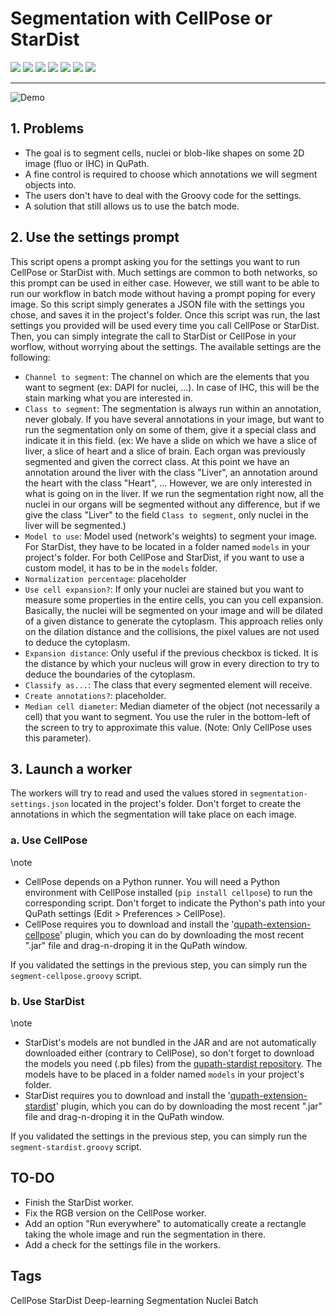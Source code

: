 # Segmentation with CellPose or StarDist

<div id="shields">
    <img class="modality fluo" src="https://img.shields.io/badge/modality-FLUO-fc8803">
    <img class="modality ihc" src="https://img.shields.io/badge/modality-IHC-fc8803">
    <a href="https://github.com/MontpellierRessourcesImagerie/qupath_scripts/tree/main/deep-learning"><img class="scripts" src="https://img.shields.io/badge/code-Groovy-6495ED?logo=github"></a>
    <img class="version" src="https://img.shields.io/badge/qupath_version-0.5.1-ffee00">
    <a style="vertical-align: top;" href="https://github.com/MontpellierRessourcesImagerie/qupath_scripts/issues"><img src='https://img.shields.io/github/issues/MontpellierRessourcesImagerie/qupath_scripts'></a>
    <img class="project" src="https://img.shields.io/badge/project-%232008-cd1818?logo=redmine">
    <img class="status" src="https://img.shields.io/badge/status-in_dev-6495ED">
</div>

-------------

<img alt="Demo" src="https://dev.mri.cnrs.fr/attachments/download/3406/dl-demo.gif">

## 1. Problems

- The goal is to segment cells, nuclei or blob-like shapes on some 2D image (fluo or IHC) in QuPath.
- A fine control is required to choose which annotations we will segment objects into.
- The users don't have to deal with the Groovy code for the settings.
- A solution that still allows us to use the batch mode.

## 2. Use the settings prompt

This script opens a prompt asking you for the settings you want to run CellPose or StarDist with.
Much settings are common to both networks, so this prompt can be used in either case.
However, we still want to be able to run our workflow in batch mode without having a prompt poping for every image.
So this script simply generates a JSON file with the settings you chose, and saves it in the project's folder.
Once this script was run, the last settings you provided will be used every time you call CellPose or StarDist.
Then, you can simply integrate the call to StarDist or CellPose in your worflow, without worrying about the settings.
The available settings are the following:

- `Channel to segment`: The channel on which are the elements that you want to segment (ex: DAPI for nuclei, ...). In case of IHC, this will be the stain marking what you are interested in.
- `Class to segment`: The segmentation is always run within an annotation, never globaly. If you have several annotations in your image, but want to run the segmentation only on some of them, give it a special class and indicate it in this field. (ex: We have a slide on which we have a slice of liver, a slice of heart and a slice of brain. Each organ was previously segmented and given the correct class. At this point we have an annotation around the liver with the class "Liver", an annotation around the heart with the class "Heart", ... However, we are only interested in what is going on in the liver. If we run the segmentation right now, all the nuclei in our organs will be segmented without any difference, but if we give the class "Liver" to the field `Class to segment`, only nuclei in the liver will be segmented.)
- `Model to use`: Model used (network's weights) to segment your image. For StarDist, they have to be located in a folder named `models` in your project's folder. For both CellPose and StarDist, if you want to use a custom model, it has to be in the `models` folder.
- `Normalization percentage`: placeholder
- `Use cell expansion?`: If only your nuclei are stained but you want to measure some properties in the entire cells, you can you cell expansion. Basically, the nuclei will be segmented on your image and will be dilated of a given distance to generate the cytoplasm. This approach relies only on the dilation distance and the collisions, the pixel values are not used to deduce the cytoplasm.
- `Expansion distance`: Only useful if the previous checkbox is ticked. It is the distance by which your nucleus will grow in every direction to try to deduce the boundaries of the cytoplasm.
- `Classify as...`: The class that every segmented element will receive.
- `Create annotations?`: placeholder.
- `Median cell diameter`: Median diameter of the object (not necessarily a cell) that you want to segment. You use the ruler in the bottom-left of the screen to try to approximate this value. (Note: Only CellPose uses this parameter).

## 3. Launch a worker

The workers will try to read and used the values stored in `segmentation-settings.json` located in the project's folder. 
Don't forget to create the annotations in which the segmentation will take place on each image.

### a. Use CellPose

\note 
- CellPose depends on a Python runner. You will need a Python environment with CellPose installed (`pip install cellpose`) to run the corresponding script. Don't forget to indicate the Python's path into your QuPath settings (Edit > Preferences > CellPose).
- CellPose requires you to download and install the '[qupath-extension-cellpose](https://github.com/BIOP/qupath-extension-cellpose/releases)' plugin, which you can do by downloading the most recent ".jar" file and drag-n-droping it in the QuPath window.

If you validated the settings in the previous step, you can simply run the `segment-cellpose.groovy` script.


### b. Use StarDist

\note 
- StarDist's models are not bundled in the JAR and are not automatically downloaded either (contrary to CellPose), so don't forget to download the models you need (.pb files) from the [qupath-stardist repository](https://github.com/qupath/models/tree/main/stardist). The models have to be placed in a folder named `models` in your project's folder.
- StarDist requires you to download and install the '[qupath-extension-stardist](https://github.com/qupath/qupath-extension-stardist/releases)' plugin, which you can do by downloading the most recent ".jar" file and drag-n-droping it in the QuPath window.

If you validated the settings in the previous step, you can simply run the `segment-stardist.groovy` script.


## TO-DO

- Finish the StarDist worker.
- Fix the RGB version on the CellPose worker.
- Add an option "Run everywhere" to automatically create a rectangle taking the whole image and run the segmentation in there.
- Add a check for the settings file in the workers.


## Tags

<span class="script_tag">CellPose</span>
<span class="script_tag">StarDist</span>
<span class="script_tag">Deep-learning</span>
<span class="script_tag">Segmentation</span>
<span class="script_tag">Nuclei</span>
<span class="script_tag">Batch</span>